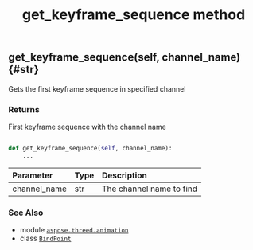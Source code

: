 ﻿---
title: get_keyframe_sequence method
second_title: Aspose.3D for Python via .NET API References
description: 
type: docs
weight: 70
url: /python-net/aspose.threed.animation/bindpoint/get_keyframe_sequence/
is_root: false
---

## get_keyframe_sequence(self, channel_name) {#str}

Gets the first keyframe sequence in specified channel


### Returns 


First keyframe sequence with the channel name


```python

def get_keyframe_sequence(self, channel_name):
    ...
```


| Parameter | Type | Description |
| :- | :- | :- |
| channel_name | str | The channel name to find |



### See Also
* module [`aspose.threed.animation`](../../)
* class [`BindPoint`](/3d/python-net/aspose.threed.animation/bindpoint)
